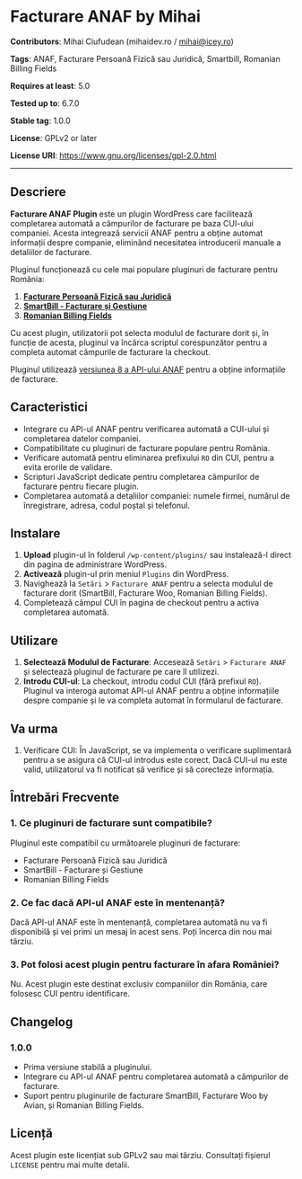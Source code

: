 # Facturare ANAF by Mihai

**Contributors**: Mihai Ciufudean (mihaidev.ro / mihai@icey.ro)

**Tags**: ANAF, Facturare Persoană Fizică sau Juridică, Smartbill, Romanian Billing Fields

**Requires at least**: 5.0

**Tested up to**: 6.7.0

**Stable tag**: 1.0.0

**License**: GPLv2 or later

**License URI**: https://www.gnu.org/licenses/gpl-2.0.html

---

## Descriere

**Facturare ANAF Plugin** este un plugin WordPress care facilitează completarea automată a câmpurilor de facturare pe baza CUI-ului companiei. Acesta integrează servicii ANAF pentru a obține automat informații despre companie, eliminând necesitatea introducerii manuale a detaliilor de facturare.

Pluginul funcționează cu cele mai populare pluginuri de facturare pentru România:

1. **[Facturare Persoană Fizică sau Juridică](https://wordpress.org/plugins/facturare-persoana-fizica-sau-juridica/)**
2. **[SmartBill - Facturare și Gestiune](https://wordpress.org/plugins/smartbill-facturare-si-gestiune/)**
3. **[Romanian Billing Fields](https://wordpress.org/plugins/romanian-billing-fields/)**

Cu acest plugin, utilizatorii pot selecta modulul de facturare dorit și, în funcție de acesta, pluginul va încărca scriptul corespunzător pentru a completa automat câmpurile de facturare la checkout.

Pluginul utilizează [versiunea 8 a API-ului ANAF](https://static.anaf.ro/static/10/Anaf/Informatii_R/Servicii_web/doc_WS_V8.txt) pentru a obține informațiile de facturare.

## Caracteristici

- Integrare cu API-ul ANAF pentru verificarea automată a CUI-ului și completarea datelor companiei.
- Compatibilitate cu pluginuri de facturare populare pentru România.
- Verificare automată pentru eliminarea prefixului `RO` din CUI, pentru a evita erorile de validare.
- Scripturi JavaScript dedicate pentru completarea câmpurilor de facturare pentru fiecare plugin.
- Completarea automată a detaliilor companiei: numele firmei, numărul de înregistrare, adresa, codul poștal și telefonul.

## Instalare

1. **Upload** plugin-ul în folderul `/wp-content/plugins/` sau instalează-l direct din pagina de administrare WordPress.
2. **Activează** plugin-ul prin meniul `Plugins` din WordPress.
3. Navighează la `Setări` > `Facturare ANAF` pentru a selecta modulul de facturare dorit (SmartBill, Facturare Woo, Romanian Billing Fields).
4. Completează câmpul CUI în pagina de checkout pentru a activa completarea automată.

## Utilizare

1. **Selectează Modulul de Facturare**: Accesează `Setări` > `Facturare ANAF` și selectează pluginul de facturare pe care îl utilizezi.
2. **Introdu CUI-ul**: La checkout, introdu codul CUI (fără prefixul `RO`). Pluginul va interoga automat API-ul ANAF pentru a obține informațiile despre companie și le va completa automat în formularul de facturare.

## Va urma
1. Verificare CUI: În JavaScript, se va implementa o verificare suplimentară pentru a se asigura că CUI-ul introdus este corect. Dacă CUI-ul nu este valid, utilizatorul va fi notificat să verifice și să corecteze informația.

## Întrebări Frecvente

### 1. Ce pluginuri de facturare sunt compatibile?
Pluginul este compatibil cu următoarele pluginuri de facturare:
- Facturare Persoană Fizică sau Juridică
- SmartBill - Facturare și Gestiune
- Romanian Billing Fields

### 2. Ce fac dacă API-ul ANAF este în mentenanță?
Dacă API-ul ANAF este în mentenanță, completarea automată nu va fi disponibilă și vei primi un mesaj în acest sens. Poți încerca din nou mai târziu.

### 3. Pot folosi acest plugin pentru facturare în afara României?
Nu. Acest plugin este destinat exclusiv companiilor din România, care folosesc CUI pentru identificare.

## Changelog

### 1.0.0
- Prima versiune stabilă a pluginului.
- Integrare cu API-ul ANAF pentru completarea automată a câmpurilor de facturare.
- Suport pentru pluginurile de facturare SmartBill, Facturare Woo by Avian, și Romanian Billing Fields.

## Licență
Acest plugin este licențiat sub GPLv2 sau mai târziu. Consultați fișierul `LICENSE` pentru mai multe detalii.

